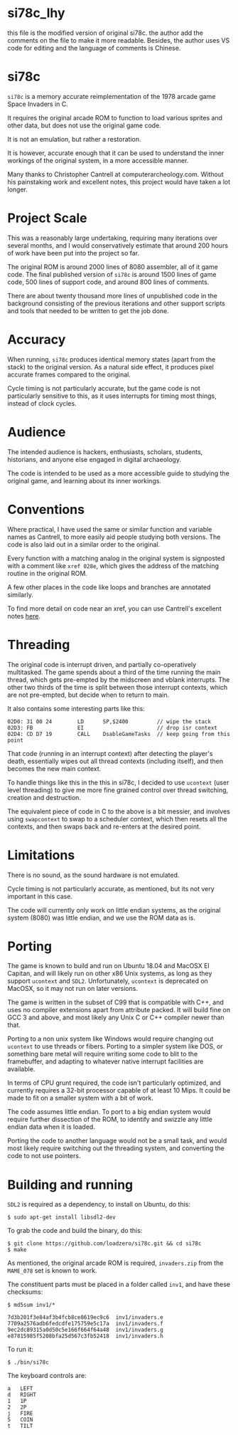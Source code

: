 # si78c_lhy
this file is the modified version of original si78c. the author add the comments on the file to make it more readable.
Besides, the author uses VS code for editing and the language of comments is Chinese.





# si78c

`si78c` is a memory accurate reimplementation of the 1978 arcade game Space Invaders in C.

It requires the original arcade ROM to function to load various sprites and
other data, but does not use the original game code.

It is not an emulation, but rather a restoration.

It is however, accurate enough that it can be used to understand the inner
workings of the original system, in a more accessible manner.

Many thanks to Christopher Cantrell at computerarcheology.com. Without his
painstaking work and excellent notes, this project would have taken a lot
longer.

# Project Scale

This was a reasonably large undertaking, requiring many iterations over several
months, and I would conservatively estimate that around 200 hours of work have
been put into the project so far.

The original ROM is around 2000 lines of 8080 assembler, all of it game code.
The final published version of `si78c` is around 1500 lines of game code, 500
lines of support code, and around 800 lines of comments.

There are about twenty thousand more lines of unpublished code in the
background consisting of the previous iterations and other support scripts
and tools that needed to be written to get the job done.

# Accuracy

When running, `si78c` produces identical memory states (apart from the stack) to
the original version. As a natural side effect, it produces pixel accurate
frames compared to the original.

Cycle timing is not particularly accurate, but the game code is not
particularly sensitive to this, as it uses interrupts for timing most
things, instead of clock cycles.

# Audience

The intended audience is hackers, enthusiasts, scholars, students, historians,
and anyone else engaged in digital archaeology.

The code is intended to be used as a more accessible guide to studying the
original game, and learning about its inner workings.

# Conventions

Where practical, I have used the same or similar function and variable names as
Cantrell, to more easily aid people studying both versions. The code is also
laid out in a similar order to the original.

Every function with a matching analog in the original system is signposted
with a comment like `xref 028e`, which gives the address of the matching routine
in the original ROM.

A few other places in the code like loops and branches are annotated similarly.

To find more detail on code near an xref, you can use Cantrell's
excellent notes [here](https://computerarcheology.com/Arcade/SpaceInvaders/Code.html).

# Threading

The original code is interrupt driven, and partially co-operatively
multitasked. The game spends about a third of the time running the main
thread, which gets pre-empted by the midscreen and vblank interrupts. The other
two thirds of the time is split between those interrupt contexts, which are not
pre-empted, but decide when to return to main.

It also contains some interesting parts like this:

```
02D0: 31 00 24        LD      SP,$2400         // wipe the stack
02D3: FB              EI                       // drop isr context
02D4: CD D7 19        CALL    DsableGameTasks  // keep going from this point
```

That code (running in an interrupt context) after detecting the player's death,
essentially wipes out all thread contexts (including itself), and then becomes
the new main context.

To handle things like this in the this in si78c, I decided to use `ucontext`
(user level threading) to give me more fine grained control over thread
switching, creation and destruction.

The equivalent piece of code in C to the above is a bit messier, and involves
using `swapcontext` to swap to a scheduler context, which then resets all the
contexts, and then swaps back and re-enters at the desired point.

# Limitations

There is no sound, as the sound hardware is not emulated.

Cycle timing is not particularly accurate, as mentioned, but its not very
important in this case.

The code will currently only work on little endian systems, as the original
system (8080) was little endian, and we use the ROM data as is.

# Porting

The game is known to build and run on Ubuntu 18.04 and MacOSX El Capitan, and
will likely run on other x86 Unix systems, as long as they support `ucontext` and
`SDL2`. Unfortunately, `ucontext` is deprecated on MacOSX, so it may not run on
later versions.

The game is written in the subset of C99 that is compatible with C++, and uses
no compiler extensions apart from attribute packed. It will build fine on GCC 3
and above, and most likely any Unix C or C++ compiler newer than that.

Porting to a non unix system like Windows would require changing out `ucontext`
to use threads or fibers. Porting to a simpler system like DOS, or something
bare metal will require writing some code to blit to the framebuffer, and
adapting to whatever native interrupt facilities are available.

In terms of CPU grunt required, the code isn't particularly optimized, and
currently requires a 32-bit processor capable of at least 10 Mips. It could be
made to fit on a smaller system with a bit of work.

The code assumes little endian. To port to a big endian system would require
further dissection of the ROM, to identify and swizzle any little endian data
when it is loaded.

Porting the code to another language would not be a small task, and would most
likely require switching out the threading system, and converting the code to
not use pointers.

# Building and running

`SDL2` is required as a dependency, to install on Ubuntu, do this:

    $ sudo apt-get install libsdl2-dev

To grab the code and build the binary, do this:

    $ git clone https://github.com/loadzero/si78c.git && cd si78c
    $ make

As mentioned, the original arcade ROM is required, `invaders.zip` from the
`MAME_078` set is known to work.

The constituent parts must be placed in a folder called `inv1`, and have
these checksums:

    $ md5sum inv1/*

    7d3b201f3e84af3b4fcb8ce8619ec9c6  inv1/invaders.e
    7709a2576adb6fedcdfe175759e5c17a  inv1/invaders.f
    9ec2dc89315a0d50c5e166f664f64a48  inv1/invaders.g
    e87815985f5208bfa25d567c3fb52418  inv1/invaders.h

To run it:

    $ ./bin/si78c

The keyboard controls are:

    a   LEFT
    d   RIGHT
    1   1P
    2   2P
    j   FIRE
    5   COIN
    t   TILT

